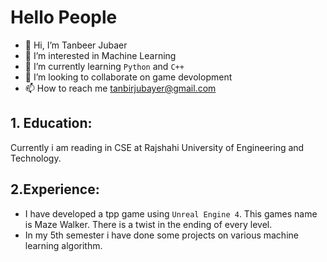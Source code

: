 <h1>Hello People</h1>

- 👋 Hi, I’m Tanbeer Jubaer
- 👀 I’m interested in Machine Learning
- 🌱 I’m currently learning `Python` and `C++`
- 💞️ I’m looking to collaborate on game devolopment
- 📫 How to reach me tanbirjubayer@gmail.com

## 1. Education:
Currently i am reading in CSE at Rajshahi University of Engineering and Technology.
## 2.Experience:
  * I have developed a tpp game using `Unreal Engine 4`. This games name is Maze Walker. There is a twist in the ending of every level.
  * In my 5th semester i have done some projects on various machine learning algorithm.
<!---
oitik/oitik is a ✨ special ✨ repository because its `README.md` (this file) appears on your GitHub profile.
You can click the Preview link to take a look at your changes.
--->
